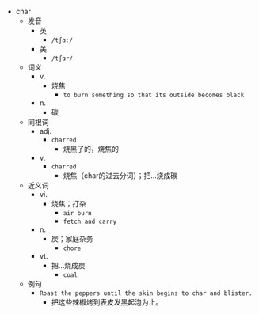 - char
  - 发音
    - 英
      - `/tʃɑː/`
    - 美
      - `/tʃɑr/`
  - 词义
    - v.
      - 烧焦
        - `to burn something so that its outside becomes black`
    - n.
      - 碳
  - 同根词
    - adj.
      - `charred`
        - 烧黑了的，烧焦的
    - v.
      - `charred`
        - 烧焦（char的过去分词）；把…烧成碳
  - 近义词
    - vi.
      - 烧焦；打杂
        - `air burn`
        - `fetch and carry`
    - n.
      - 炭；家庭杂务
        - `chore`
    - vt.
      - 把…烧成炭
        - `coal`
  - 例句
    - `Roast the peppers until the skin begins to char and blister.`
      - 把这些辣椒烤到表皮发黑起泡为止。

